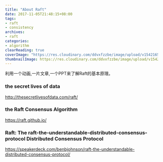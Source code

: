 ```yaml
---
title: "About Raft"
date: 2017-11-05T21:48:15+08:00
tags:
- raft
- consistency
archives:
- raft
categories:
- algorithm
clearReading: true
coverImage: "https://res.cloudinary.com/ddvxfzzbe/image/upload/v1542165787/57870302c7b49_johjjv.jpg"
thumbnailImage: https://res.cloudinary.com/ddvxfzzbe/image/upload/v1542165841/annie-solo_dk7p5t.png
---
```


利用一个动画,一片文章,一个PPT来了解Raft的基本原理。

<!--more-->
### the secret lives of data
http://thesecretlivesofdata.com/raft/

### the Raft Consensus Algorithm
https://raft.github.io/

###  Raft: The raft-the-understandable-distributed-consensus-protocol Distributed Consensus Protocol
https://speakerdeck.com/benbjohnson/raft-the-understandable-distributed-consensus-protocol/
